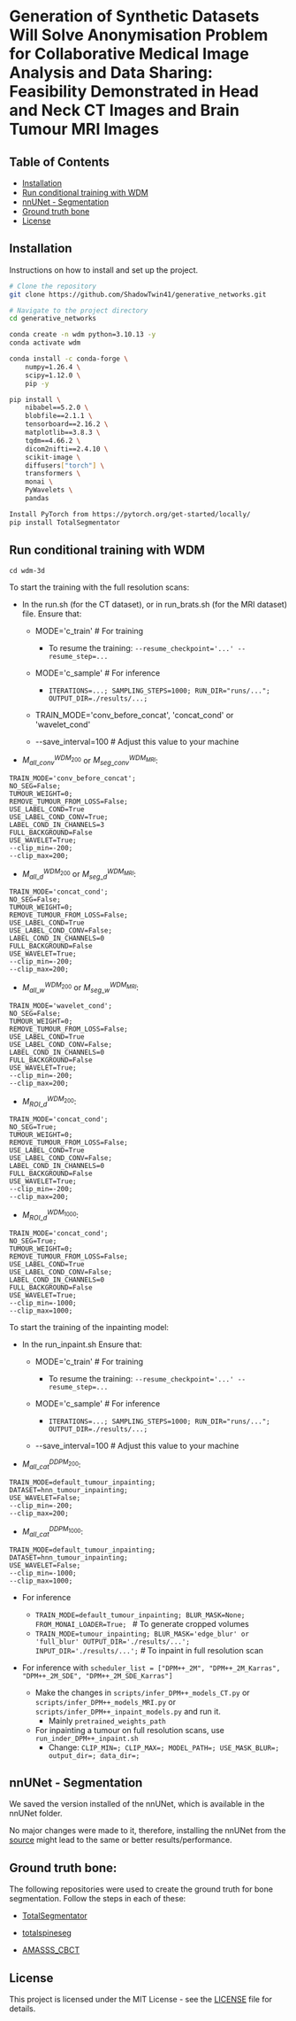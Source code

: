 # Generation of Synthetic Datasets Will Solve Anonymisation Problem for Collaborative Medical Image Analysis and Data Sharing: Feasibility Demonstrated in Head and Neck CT Images and Brain Tumour MRI Images


## Table of Contents

- [Installation](#installation)
- [Run conditional training with WDM](#run-conditional-training-with-wdm)
- [nnUNet - Segmentation](#nnunet---segmentation)
- [Ground truth bone](#ground-truth-bone)
- [License](#license)

## Installation

Instructions on how to install and set up the project.

```bash
# Clone the repository
git clone https://github.com/ShadowTwin41/generative_networks.git

# Navigate to the project directory
cd generative_networks

conda create -n wdm python=3.10.13 -y
conda activate wdm

conda install -c conda-forge \
    numpy=1.26.4 \
    scipy=1.12.0 \
    pip -y

pip install \
    nibabel==5.2.0 \
    blobfile==2.1.1 \
    tensorboard==2.16.2 \
    matplotlib==3.8.3 \
    tqdm==4.66.2 \
    dicom2nifti==2.4.10 \
    scikit-image \
    diffusers["torch"] \
    transformers \
    monai \
    PyWavelets \
    pandas

Install PyTorch from https://pytorch.org/get-started/locally/
pip install TotalSegmentator
```

## Run conditional training with WDM
```cd wdm-3d```

To start the training with the full resolution scans:
  *   In the run.sh (for the CT dataset), or in run_brats.sh (for the MRI dataset) file. Ensure that:
      * MODE='c_train' # For training
        * To resume the training: ```--resume_checkpoint='...' --resume_step=...```

      * MODE='c_sample' # For inference
        * ```ITERATIONS=...; SAMPLING_STEPS=1000; RUN_DIR="runs/..."; OUTPUT_DIR=./results/...; ```
      * TRAIN_MODE='conv_before_concat', 'concat_cond' or 'wavelet_cond'
      * --save_interval=100 # Adjust this value to your machine

  * $M_{all\_conv}^{WDM_{200}}$ or $M_{seg\_conv}^{WDM_{MRI}}$:
```
TRAIN_MODE='conv_before_concat';
NO_SEG=False;
TUMOUR_WEIGHT=0;
REMOVE_TUMOUR_FROM_LOSS=False;
USE_LABEL_COND=True
USE_LABEL_COND_CONV=True;
LABEL_COND_IN_CHANNELS=3
FULL_BACKGROUND=False
USE_WAVELET=True;
--clip_min=-200;
--clip_max=200;
```

  * $M_{all\_d}^{WDM_{200}}$ or $M_{seg\_d}^{WDM_{MRI}}$:
```
TRAIN_MODE='concat_cond';
NO_SEG=False;
TUMOUR_WEIGHT=0;
REMOVE_TUMOUR_FROM_LOSS=False;
USE_LABEL_COND=True
USE_LABEL_COND_CONV=False;
LABEL_COND_IN_CHANNELS=0
FULL_BACKGROUND=False
USE_WAVELET=True;
--clip_min=-200;
--clip_max=200;
```

  * $M_{all\_w}^{WDM_{200}}$ or $M_{seg\_w}^{WDM_{MRI}}$:
```
TRAIN_MODE='wavelet_cond';
NO_SEG=False;
TUMOUR_WEIGHT=0;
REMOVE_TUMOUR_FROM_LOSS=False;
USE_LABEL_COND=True
USE_LABEL_COND_CONV=False;
LABEL_COND_IN_CHANNELS=0
FULL_BACKGROUND=False
USE_WAVELET=True;
--clip_min=-200;
--clip_max=200;
```

  * $M_{ROI\_d}^{WDM_{200}}$:
```
TRAIN_MODE='concat_cond';
NO_SEG=True;
TUMOUR_WEIGHT=0;
REMOVE_TUMOUR_FROM_LOSS=False;
USE_LABEL_COND=True
USE_LABEL_COND_CONV=False;
LABEL_COND_IN_CHANNELS=0
FULL_BACKGROUND=False
USE_WAVELET=True;
--clip_min=-200;
--clip_max=200;
```

  * $M_{ROI\_d}^{WDM_{1000}}$:
```
TRAIN_MODE='concat_cond';
NO_SEG=True;
TUMOUR_WEIGHT=0;
REMOVE_TUMOUR_FROM_LOSS=False;
USE_LABEL_COND=True
USE_LABEL_COND_CONV=False;
LABEL_COND_IN_CHANNELS=0
FULL_BACKGROUND=False
USE_WAVELET=True;
--clip_min=-1000;
--clip_max=1000;
```

To start the training of the inpainting model:
  *   In the run_inpaint.sh Ensure that:
      * MODE='c_train' # For training
        * To resume the training: ```--resume_checkpoint='...' --resume_step=...```

      * MODE='c_sample' # For inference
        * ```ITERATIONS=...; SAMPLING_STEPS=1000; RUN_DIR="runs/..."; OUTPUT_DIR=./results/...; ```
      * --save_interval=100 # Adjust this value to your machine
  
  * $M_{all\_cat}^{DDPM_{200}}$:
```
TRAIN_MODE=default_tumour_inpainting; 
DATASET=hnn_tumour_inpainting; 
USE_WAVELET=False;
--clip_min=-200;
--clip_max=200;
```

  * $M_{all\_cat}^{DDPM_{1000}}$:
```
TRAIN_MODE=default_tumour_inpainting; 
DATASET=hnn_tumour_inpainting; 
USE_WAVELET=False;
--clip_min=-1000;
--clip_max=1000;
```

* For inference
  * ```TRAIN_MODE=default_tumour_inpainting; BLUR_MASK=None; FROM_MONAI_LOADER=True; ``` # To generate cropped volumes
  * ```TRAIN_MODE=tumour_inpainting; BLUR_MASK='edge_blur' or 'full_blur' OUTPUT_DIR='./results/...'; INPUT_DIR='./results/...';``` # To inpaint in full resolution scan 


* For inference with ```scheduler_list = ["DPM++_2M", "DPM++_2M_Karras", "DPM++_2M_SDE", "DPM++_2M_SDE_Karras"]```
  * Make the changes in ```scripts/infer_DPM++_models_CT.py``` or ```scripts/infer_DPM++_models_MRI.py``` or ```scripts/infer_DPM++_inpaint_models.py``` and run it.
    * Mainly ```pretrained_weights_path```
  * For inpainting a tumour on full resolution scans, use ```run_inder_DPM++_inpaint.sh``` 
    * Change: ```CLIP_MIN=; CLIP_MAX=; MODEL_PATH=; USE_MASK_BLUR=; output_dir=; data_dir=;```

## nnUNet - Segmentation
We saved the version installed of the nnUNet, which is available in the nnUNet folder. 

No major changes were made to it, therefore, installing the nnUNet from the [source](https://github.com/MIC-DKFZ/nnUNet) might lead to the same or better results/performance. 
## Ground truth bone:
The following repositories were used to create the ground truth for bone segmentation. 
Follow the steps in each of these:
* [TotalSegmentator](https://github.com/wasserth/TotalSegmentator)

* [totalspineseg](https://github.com/neuropoly/totalspineseg)

* [AMASSS_CBCT](https://github.com/Maxlo24/AMASSS_CBCT)


## License

This project is licensed under the MIT License - see the [LICENSE](LICENSE.txt) file for details.